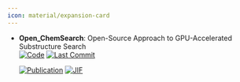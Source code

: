 ```yaml
---
icon: material/expansion-card
---
```





- **Open_ChemSearch**: Open-Source Approach to GPU-Accelerated Substructure Search  
    [![Code](https://img.shields.io/github/stars/ZIFODS/Open_ChemSearch?style=for-the-badge&logo=github)](https://github.com/ZIFODS/Open_ChemSearch) 
    [![Last Commit](https://img.shields.io/github/last-commit/ZIFODS/Open_ChemSearch?style=for-the-badge&logo=github)](https://github.com/ZIFODS/Open_ChemSearch) 

    [![Publication](https://img.shields.io/badge/Publication-Citations:0-blue?style=for-the-badge&logo=bookstack)](https://doi.org/10.1021/acs.jcim.4c00679) 
    [![JIF](https://img.shields.io/badge/Impact_Factor-5.60-purple?style=for-the-badge&logo=academia)](https://doi.org/10.1021/acs.jcim.4c00679)


